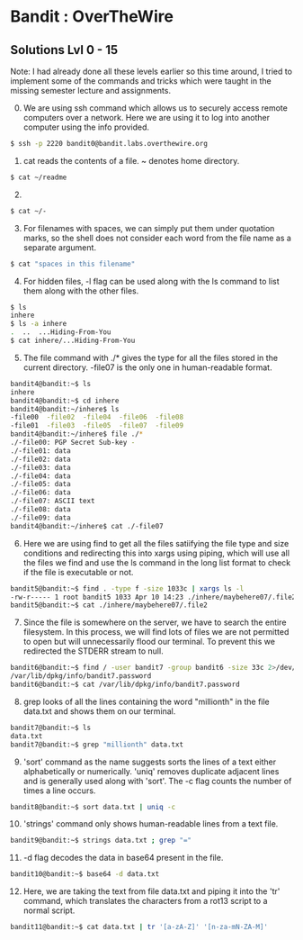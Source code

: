 # Bandit : OverTheWire 

## Solutions Lvl 0 - 15

Note: I had already done all these levels earlier so this time around, I tried to implement some of the commands and tricks which were taught in the missing semester lecture and assignments.

0) We are using ssh command which allows us to securely access remote computers over a network. Here we are using it to log into another computer using the info provided.
```bash
$ ssh -p 2220 bandit0@bandit.labs.overthewire.org
```

1) cat reads the contents of a file. ~ denotes home directory. 
```bash
$ cat ~/readme
```

2) 
```bash
$ cat ~/-
```

3) For filenames with spaces, we can simply put them under quotation marks, so the shell does not consider each word from the file name as a separate argument.
```bash
$ cat "spaces in this filename"
```

4) For hidden files, -l flag can be used along with the ls command to list them along with the other files.
```bash
$ ls
inhere
$ ls -a inhere
.  ..  ...Hiding-From-You
$ cat inhere/...Hiding-From-You
```

5) The file command with ./* gives the type for all the files stored in the current directory.
-file07 is the only one in human-readable format.
```bash
bandit4@bandit:~$ ls
inhere
bandit4@bandit:~$ cd inhere
bandit4@bandit:~/inhere$ ls
-file00  -file02  -file04  -file06  -file08
-file01  -file03  -file05  -file07  -file09
bandit4@bandit:~/inhere$ file ./*
./-file00: PGP Secret Sub-key -
./-file01: data
./-file02: data
./-file03: data
./-file04: data
./-file05: data
./-file06: data
./-file07: ASCII text
./-file08: data
./-file09: data
bandit4@bandit:~/inhere$ cat ./-file07
```
6) Here we are using find to get all the files satiifying the file type and size conditions and redirecting this into xargs using piping, which will use all the files we find and use the ls command in the long list format to check if the file is executable or not.
```bash
bandit5@bandit:~$ find . -type f -size 1033c | xargs ls -l
-rw-r----- 1 root bandit5 1033 Apr 10 14:23 ./inhere/maybehere07/.file2
bandit5@bandit:~$ cat ./inhere/maybehere07/.file2
```

7) Since the file is somewhere on the server, we have to search the entire filesystem. In this process, we will find lots of files we are not permitted to open but will unnecessarily flood our terminal. To prevent this we redirected the STDERR stream to null. 
```bash
bandit6@bandit:~$ find / -user bandit7 -group bandit6 -size 33c 2>/dev/null
/var/lib/dpkg/info/bandit7.password
bandit6@bandit:~$ cat /var/lib/dpkg/info/bandit7.password
```

8) grep looks of all the lines containing the word "millionth" in the file data.txt and shows them on our terminal. 
```bash
bandit7@bandit:~$ ls
data.txt
bandit7@bandit:~$ grep "millionth" data.txt
```

9) 'sort' command as the name suggests sorts the lines of a text either alphabetically or numerically. 'uniq' removes duplicate adjacent lines and is generally used along with 'sort'. The -c flag counts the number of times a line occurs.   
```bash
bandit8@bandit:~$ sort data.txt | uniq -c
```

10) 'strings' command only shows human-readable lines from a text file.     
```bash 
bandit9@bandit:~$ strings data.txt ; grep "="
```

11) -d flag decodes the data in base64 present in the file. 
```bash
bandit10@bandit:~$ base64 -d data.txt
```

12) Here, we are taking the text from file data.txt and piping it into the 'tr' command, which translates the characters from a rot13 script to a normal script. 
```bash
bandit11@bandit:~$ cat data.txt | tr '[a-zA-Z]' '[n-za-mN-ZA-M]'
```